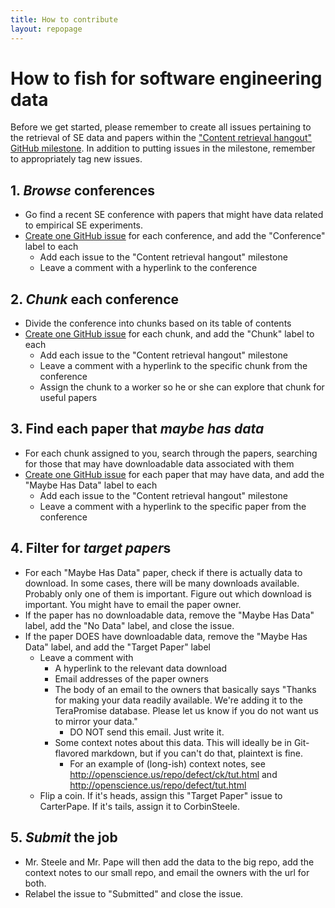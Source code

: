 ```yaml
---
title: How to contribute
layout: repopage
---
```

# How to fish for software engineering data

Before we get started, please remember to create all issues pertaining to the retrieval of SE data and papers within the ["Content retrieval hangout" GitHub milestone](https://github.com/opensciences/opensciences.github.io/milestones/Content%20retrieval%20hangout). In addition to putting issues in the milestone, remember to appropriately tag new issues.

## 1. *Browse* conferences

* Go find a recent SE conference with papers that might have data related to empirical SE experiments.
* [Create one GitHub issue](https://github.com/opensciences/opensciences.github.io/issues/new) for each conference, and add the "Conference" label to each
    * Add each issue to the "Content retrieval hangout" milestone
    * Leave a comment with a hyperlink to the conference

## 2. *Chunk* each conference

* Divide the conference into chunks based on its table of contents
* [Create one GitHub issue](https://github.com/opensciences/opensciences.github.io/issues/new) for each chunk, and add the "Chunk" label to each
    * Add each issue to the "Content retrieval hangout" milestone
    * Leave a comment with a hyperlink to the specific chunk from the conference
    * Assign the chunk to a worker so he or she can explore that chunk for useful papers

## 3. Find each paper that *maybe has data*

* For each chunk assigned to you, search through the papers, searching for those that may have downloadable data associated with them
* [Create one GitHub issue](https://github.com/opensciences/opensciences.github.io/issues/new) for each paper that may have data, and add the "Maybe Has Data" label to each
    * Add each issue to the "Content retrieval hangout" milestone
    * Leave a comment with a hyperlink to the specific paper from the conference

## 4. Filter for *target paper*s

* For each "Maybe Has Data" paper, check if there is actually data to download. In some cases, there will be many downloads available. Probably only one of them is important. Figure out which download is important. You might have to email the paper owner.
* If the paper has no downloadable data, remove the "Maybe Has Data" label, add the "No Data" label, and close the issue.
* If the paper DOES have downloadable data, remove the "Maybe Has Data" label, and add the "Target Paper" label
    * Leave a comment with
        * A hyperlink to the relevant data download
        * Email addresses of the paper owners
        * The body of an email to the owners that basically says "Thanks for making your data readily available. We're adding it to the TeraPromise database. Please let us know if you do not want us to mirror your data."
            * DO NOT send this email. Just write it.
        * Some context notes about this data. This will ideally be in Git-flavored markdown, but if you can't do that, plaintext is fine.
            * For an example of (long-ish) context notes, see http://openscience.us/repo/defect/ck/tut.html and http://openscience.us/repo/defect/tut.html
    * Flip a coin. If it's heads, assign this "Target Paper" issue to CarterPape. If it's tails, assign it to CorbinSteele.

## 5. *Submit* the job

* Mr. Steele and Mr. Pape will then add the data to the big repo, add the context notes to our small repo, and email the owners with the url for both.
* Relabel the issue to "Submitted" and close the issue.
